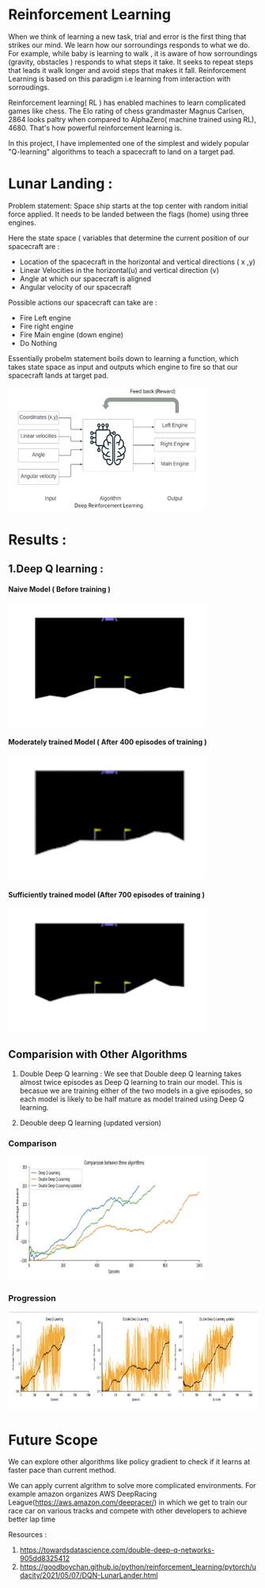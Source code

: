 # Reinforcement Learning 

When we think of learning a new task, trial and error is the first thing that strikes our mind. We learn how our sorroundings responds to what we do. For example, while baby is learning to walk , it is aware of how sorroundings (gravity, obstacles ) responds to what steps it take. It seeks to repeat steps that leads it walk longer and avoid steps that makes it fall. Reinforcement Learning is based on this paradigm i.e learning from interaction with sorroudings.

Reinforcement learning( RL ) has enabled machines to learn complicated games like chess. The Elo rating of chess grandmaster Magnus Carlsen, 2864 looks paltry when compared to AlphaZero( machine trained using RL), 4680. That's how powerful reinforcement learning is. 

In this project, I have implemented one of the simplest and widely popular "Q-learning" algorithms to teach a spacecraft to land on a target pad.

# Lunar Landing : 

Problem statement: Space ship starts at the top center with random initial force applied. It needs to be landed between the flags (home) using three engines.

Here the state space ( variables that determine the current position of our spacecraft are : 
- Location of the spacecraft in the horizontal and vertical directions ( x ,y) 
- Linear Velocities in the horizontal(u) and vertical direction (v)
- Angle at which our spacecraft is aligned 
- Angular velocity of our spacecraft 

Possible actions our spacecraft can take are : 
- Fire Left engine 
- Fire right engine 
- Fire Main engine (down engine)
- Do Nothing 

Essentially probelm statement boils down to learning a function, which takes state space as input and outputs which engine to fire so that our spacecraft lands at target pad.

<img src="/images/RL diagram.png" width="400" height="250"/>

# Results : 


## 1.Deep Q learning : 

#### Naive Model ( Before training )
<img src="/images/naive.gif" width="400" height="250"/>

#### Moderately trained Model ( After 400 episodes of training )
<img src="/images/intermediate.gif" width="400" height="250"/>



#### Sufficiently trained model (After 700 episodes of training )
<img src="/images/trained_dqn.gif" width="400" height="250"/>



## Comparision with Other Algorithms 
1. Double Deep Q learning : We see that Double deep Q learning takes almost twice episodes as Deep Q learning to train our model. This is becasue we are training either of the two models in a give episodes, so each model is likely to be half mature as model trained using Deep Q learning.


3. Deouble deep Q learning (updated version) 

### Comparison
<img src="/images/comparison.png" width="400" height="250"/>

### Progression 
<img src="/images/progression.png" width="1000" height="200"/>


# Future Scope

We can explore other algorithms like policy gradient to check if it learns at faster pace than current method. 

We can apply current algrithm to solve more complicated environments. For example amazon organizes AWS DeepRacing League(https://aws.amazon.com/deepracer/) in which we get to train our race car on various tracks and compete with other developers to achieve better lap time


Resources : 
1. https://towardsdatascience.com/double-deep-q-networks-905dd8325412
2. https://goodboychan.github.io/python/reinforcement_learning/pytorch/udacity/2021/05/07/DQN-LunarLander.html

